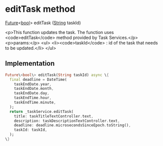 


# editTask method








[Future](https:api.flutter.dev/flutter/dart-async/Future-class.html)&lt;[bool](https:api.flutter.dev/flutter/dart-core/bool-class.html)\> editTask
([String](https:api.flutter.dev/flutter/dart-core/String-class.html) taskId)





\<p\>This function updates the task.
The function uses \<code\>editTask\</code\> method provided by Task Services.\</p\>
\<p\>params:\</p\>
\<ul\>
\<li\>\<code\>taskId\</code\> : id of the task that needs to be updated.\</li\>
\</ul\>



## Implementation

```dart
Future\<bool\> editTask(String taskId) async \{
  final deadline = DateTime(
    taskEndDate.year,
    taskEndDate.month,
    taskEndDate.day,
    taskEndTime.hour,
    taskEndTime.minute,
  );
  return _taskService.editTask(
    title: taskTitleTextController.text,
    description: taskDescriptionTextController.text,
    deadline: deadline.microsecondsSinceEpoch.toString(),
    taskId: taskId,
  );
\}
```







